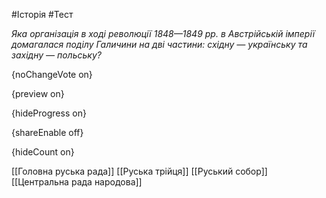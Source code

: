 #Історія #Тест

*Яка організація в ході революції 1848—1849 рр. в Австрійській імперії  домагалася поділу Галичини на дві частини: східну — українську та  західну — польську?*

{noChangeVote on}

{preview on}

{hideProgress on}

{shareEnable off}

{hideCount on}

[[Головна руська рада]]
[[Руська трійця]]
[[Руський собор]]
[[Центральна рада народова]]
